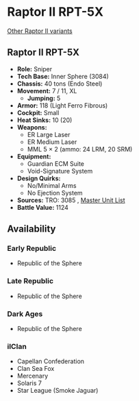 # Raptor II RPT-5X 

[Other Raptor II variants](../raptor_ii.md) 

## Raptor II RPT-5X 

- **Role:** Sniper 
- **Tech Base:** Inner Sphere (3084) 
- **Chassis:** 40 tons (Endo Steel) 
- **Movement:** 7 / 11, XL 
  - **Jumping:** 5 
- **Armor:** 118 (Light Ferro Fibrous) 
- **Cockpit:** Small 
- **Heat Sinks:** 10 (20) 
- **Weapons:** 
  - ER Large Laser 
  - ER Medium Laser 
  - MML 5 × 2 (ammo: 24 LRM, 20 SRM) 
- **Equipment:** 
  - Guardian ECM Suite 
  - Void-Signature System 
- **Design Quirks:** 
  - No/Minimal Arms 
  - No Ejection System 
- **Sources:** TRO: 3085 , [Master Unit List](http://masterunitlist.info/Unit/Details/2660) 
- **Battle Value:** 1124 

## Availability 

### Early Republic 

- Republic of the Sphere 

### Late Republic 

- Republic of the Sphere 

### Dark Ages 

- Republic of the Sphere 

### ilClan 

- Capellan Confederation 
- Clan Sea Fox 
- Mercenary 
- Solaris 7 
- Star League (Smoke Jaguar) 

